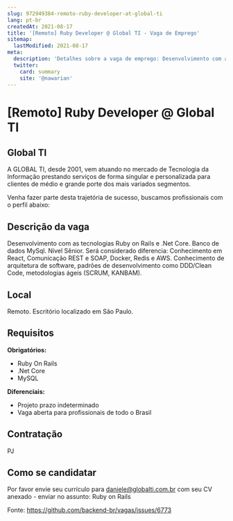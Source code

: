 ```yaml
---
slug: 972949384-remoto-ruby-developer-at-global-ti
lang: pt-br
createdAt: 2021-08-17
title: '[Remoto] Ruby Developer @ Global TI - Vaga de Emprego'
sitemap:
  lastModified: 2021-08-17
meta:
  description: 'Detalhes sobre a vaga de emprego: Desenvolvimento com as tecnologias Ruby on Rails e .Net Core. Banco de dados MySql. Nível Sênior. Será considerado diferencia: Conhecimento em React, Comunicação REST e SOAP, Docker, Redis e AWS. Conhecimento de arquitetura de software, padrões de desenvolvimento como DDD/Clean Code, metodologias ágeis (SCRUM, KANBAM).'
  twitter:
    card: summary
    site: '@nawarian'
---
```


# [Remoto] Ruby Developer @ Global TI

## Global TI
A GLOBAL TI, desde 2001, vem atuando no mercado de Tecnologia da Informação prestando serviços de forma singular e personalizada para clientes de médio e grande porte dos mais variados segmentos.

Venha fazer parte desta trajetória de sucesso, buscamos profissionais com o perfil abaixo:


## Descrição da vaga

Desenvolvimento com as tecnologias Ruby on Rails e .Net Core. Banco de dados MySql. Nível Sênior.
Será considerado diferencia: Conhecimento em React, Comunicação REST e SOAP, Docker, Redis e AWS.
Conhecimento de arquitetura de software, padrões de desenvolvimento como DDD/Clean Code, metodologias ágeis (SCRUM, KANBAM).

## Local

Remoto. Escritório localizado em São Paulo.

## Requisitos

**Obrigatórios:**
- Ruby On Rails
- .Net Core
- MySQL



**Diferenciais:**
- Projeto prazo indeterminado
- Vaga aberta para profissionais de todo o Brasil


## Contratação

PJ 

## Como se candidatar

Por favor envie seu currículo para daniele@globalti.com.br com seu CV anexado - enviar no assunto: Ruby on Rails






Fonte: https://github.com/backend-br/vagas/issues/6773